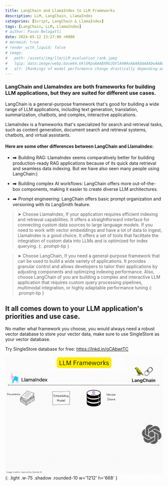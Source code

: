 ```yaml
---
title: LangChain and LlamaIndex to LLM Frameworks
description: LLM, LangChain, LlamaIndex
categories: [Script, LangChain & LlamaIndex]
tags: [LangChain, LLM, LlamaIndex]
# author: Pavan Belagatti
date: 2024-05-12 13:27:00 +0800
# mermaid: true
# render_with_liquid: false
# image:
#   path: /assets/img/llm/LLM_evaluation_rank.jpeg
#   lqip: data:image/webp;base64,UklGRpoAAABXRUJQVlA4WAoAAAAQAAAADwAABwAAQUxQSDIAAAARL0AmbZurmr57yyIiqE8oiG0bejIYEQTgqiDA9vqnsUSI6H+oAERp2HZ65qP/VIAWAFZQOCBCAAAA8AEAnQEqEAAIAAVAfCWkAALp8sF8rgRgAP7o9FDvMCkMde9PK7euH5M1m6VWoDXf2FkP3BqV0ZYbO6NA/VFIAAAA
#   alt: [Rankings of model performance change drastically depending on which LLM is used as the judge on KILT-NQ]
---
```



### **LangChain** and **LlamaIndex** are both frameworks for building LLM applications, but they are suited for different use cases.

LangChain is a general-purpose framework that's good for building a wide range of LLM applications, including text generation, translation, summarization, chatbots, and complex, interactive applications.

LlamaIndex is a frameworks that's specialized for search and retrieval tasks, such as content generation, document search and retrieval systems, chatbots, and virtual assistants.

#### Here are some other differences between LangChain and LlamaIndex:
+ ⮕ Building RAG: LlamaIndex seems comparatively better for building production-ready RAG applications because of its quick data retrieval and seamless data indexing. But we have also seen many people using LangChain:)

+  ⮕ Building complex AI workflows: LangChain offers more out-of-the-box components, making it easier to create diverse LLM architectures.

+  ⮕ Prompt engineering: LangChain offers basic prompt organization and versioning with its LangSmith feature.

> ➤ Choose LlamaIndex,
If your application requires efficient indexing and retrieval capabilities. It offers a straightforward interface for connecting custom data sources to large language models. If you need to work with vector embeddings and have a lot of data to ingest, LlamaIndex is a good choice. It offers a set of tools that facilitate the integration of custom data into LLMs and is optimized for index querying.
{: .prompt-tip }



> ➤ Choose LangChain,
If you need a general-purpose framework that can be used to build a wide variety of applications.  It provides granular control and allows developers to tailor their applications by adjusting components and optimizing indexing performance. Also, choose LangChain of you are building a complex and interactive LLM application that requires custom query processing pipelines, multimodal integration, or highly adaptable performance tuning
{: .prompt-tip }

It all comes down to your LLM application's priorities and use case. 
-----------------------------------------------------------------
No matter what framework you choose, you would always need a robust vector database to store your vector data, make sure to use SingleStore as your vector database. 

Try SingleStore database for free: <https://lnkd.in/gCAbwtTC>

![LLM Frameworks ](/assets/img/news/LLM%20Frameworks.gif){: .light .w-75 .shadow .rounded-10 w='1212' h='668' }